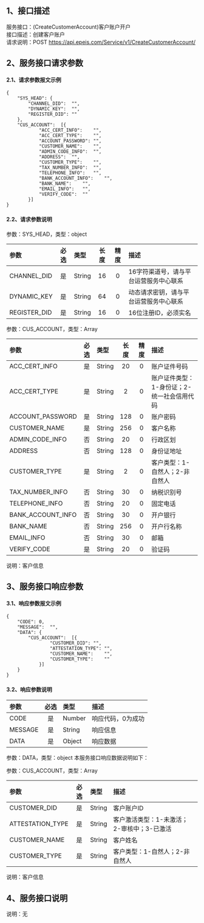 ## 1、接口描述  
服务接口：(CreateCustomerAccount)客户账户开户  
接口描述：创建客户账户  
请求说明：POST https://api.epeis.com/Service/v1/CreateCustomerAccount/  
  
## 2、服务接口请求参数  
#### 2.1、请求参数报文示例  
~~~  
{
	"SYS_HEAD":	{
		"CHANNEL_DID":	"",
		"DYNAMIC_KEY":	"",
		"REGISTER_DID":	""
	},
	"CUS_ACCOUNT":	[{
			"ACC_CERT_INFO":	"",
			"ACC_CERT_TYPE":	"",
			"ACCOUNT_PASSWORD":	"",
			"CUSTOMER_NAME":	"",
			"ADMIN_CODE_INFO":	"",
			"ADDRESS":	"",
			"CUSTOMER_TYPE":	"",
			"TAX_NUMBER_INFO":	"",
			"TELEPHONE_INFO":	"",
			"BANK_ACCOUNT_INFO":	"",
			"BANK_NAME":	"",
			"EMAIL_INFO":	"",
			"VERIFY_CODE":	""
		}]
}  
~~~  
#### 2.2、请求参数说明  
参数：SYS_HEAD，类型：object  
  
| 参数 | 必选 | 类型 | 长度 | 精度 | 描述 |  
| :----------------- | :----: | :-------- | :----: | :----: | :---------------- |  
| CHANNEL_DID | 是 | String | 16 | 0 | 16字符渠道号，请与平台运营服务中心联系 |  
| DYNAMIC_KEY | 是 | String | 64 | 0 | 动态请求密钥，请与平台运营服务中心联系 |  
| REGISTER_DID      |  是  | String   | 16 | 0 | 16位注册ID，必须实名 |  
  
参数：CUS_ACCOUNT，类型：Array  
  
| 参数              | 必选 | 类型     | 长度 | 精度 | 描述             |  
| :----------------- | :----: | :-------- | :----: | :----: | :---------------- |  
| ACC_CERT_INFO |  是  | String   | 20 | 0 | 账户证件号码 |  
| ACC_CERT_TYPE |  是  | String   | 2 | 0 | 账户证件类型：1-身份证；2-统一社会信用代码 |  
| ACCOUNT_PASSWORD |  是  | String   | 128 | 0 | 账户密码 |  
| CUSTOMER_NAME |  是  | String   | 256 | 0 | 客户名称 |  
| ADMIN_CODE_INFO |  否  | String   | 20 | 0 | 行政区划 |  
| ADDRESS |  否  | String   | 128 | 0 | 身份证地址 |  
| CUSTOMER_TYPE |  是  | String   | 2 | 0 | 客户类型：1-自然人；2-非自然人 |  
| TAX_NUMBER_INFO |  否  | String   | 30 | 0 | 纳税识别号 |  
| TELEPHONE_INFO |  否  | String   | 20 | 0 | 固定电话 |  
| BANK_ACCOUNT_INFO |  否  | String   | 30 | 0 | 开户银行 |  
| BANK_NAME |  否  | String   | 256 | 0 | 开户行名称 |  
| EMAIL_INFO |  否  | String   | 30 | 0 | 邮箱 |  
| VERIFY_CODE |  是  | String   | 20 | 0 | 验证码 |  
  
说明：客户信息  
  
## 3、服务接口响应参数  
#### 3.1、响应参数报文示例  
~~~  
{
	"CODE":	0,
	"MESSAGE":	"",
	"DATA":	{
		"CUS_ACCOUNT":	[{
				"CUSTOMER_DID":	"",
				"ATTESTATION_TYPE":	"",
				"CUSTOMER_NAME":	"",
				"CUSTOMER_TYPE":	""
			}]
	}
}  
~~~  
#### 3.2、响应参数说明  
  
| 参数              | 必选 | 类型     | 描述             |  
| :----------------- | :----: | :-------- | :---------------- |  
| CODE | 是 | Number | 响应代码，0为成功 |  
| MESSAGE | 是 | String | 响应信息 |  
| DATA | 是 | Object | 响应数据 |  
  
参数：DATA，类型：object 本服务接口响应数据说明如下：  
  
参数：CUS_ACCOUNT，类型：Array  
  

| 参数              | 必选 | 类型     | 描述             |  
| :----------------- | :----: | :-------- | :---------------- |  
| CUSTOMER_DID |  是  | String   | 客户账户ID |  
| ATTESTATION_TYPE |  是  | String   | 客户激活类型：1-未激活；2-审核中；3-已激活 |  
| CUSTOMER_NAME |  是  | String   | 客户姓名 |  
| CUSTOMER_TYPE |  是  | String   | 客户类型：1-自然人；2-非自然人 |  
  
说明：客户信息  
## 4、服务接口说明  
说明：无  
